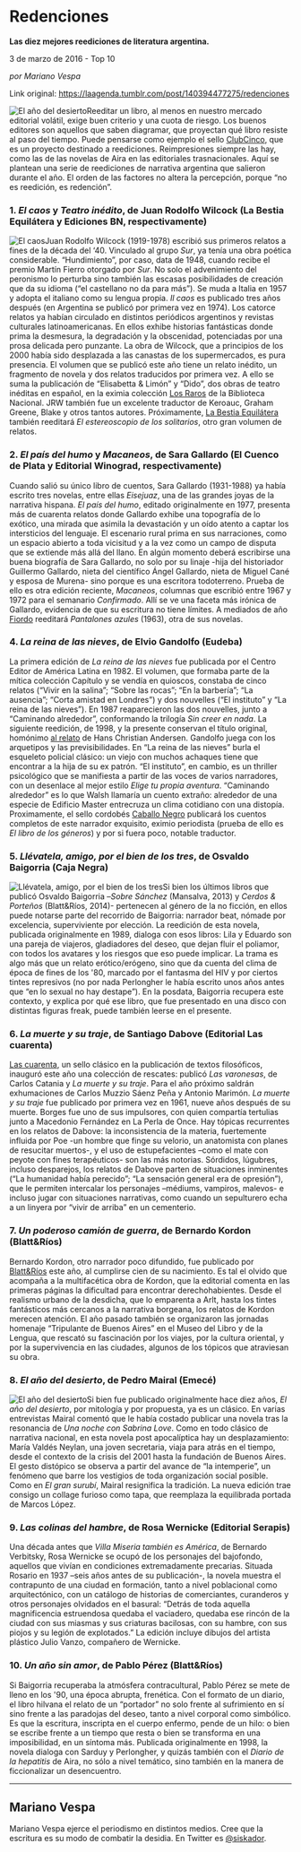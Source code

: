 # Redenciones

**Las diez mejores reediciones de literatura argentina.**

3 de marzo de 2016 - Top 10

_por Mariano Vespa_

Link original: https://laagenda.tumblr.com/post/140394477275/redenciones

![El año del desierto](https://64.media.tumblr.com/28217e41ba949d283221b45d4a92a828/tumblr_inline_pjzrozn9Jv1t6q87u_500.jpg)Reeditar un libro, al menos en nuestro mercado editorial volátil, exige buen criterio y una cuota de riesgo. Los buenos editores son aquellos que saben diagramar, que proyectan qué libro resiste al paso del tiempo. Puede pensarse como ejemplo el sello [ClubCinco](https://club5editores.com/), que es un proyecto destinado a reediciones. Reimpresiones siempre las hay, como las de las novelas de Aira en las editoriales trasnacionales. Aquí se plantean una serie de reediciones de narrativa argentina que salieron durante el año. El orden de las factores no altera la percepción, porque “no es reedición, es redención”.

### 1. *El caos* y *Teatro inédito*, de Juan Rodolfo Wilcock (La Bestia Equilátera y Ediciones BN, respectivamente)

![El caos](https://64.media.tumblr.com/cf8de7202f37be1c41c317250957debe/tumblr_inline_pjzrp0PULa1t6q87u_250.jpg)Juan Rodolfo Wilcock (1919-1978) escribió sus primeros relatos a fines de la década del ‘40. Vinculado al grupo *Sur*, ya tenía una obra poética considerable. “Hundimiento”, por caso, data de 1948, cuando recibe el premio Martín Fierro otorgado por *Sur*. No solo el advenimiento del peronismo lo perturba sino también las escasas posibilidades de creación que da su idioma (“el castellano no da para más”). Se muda a Italia en 1957 y adopta el italiano como su lengua propia. *Il caos* es publicado tres años después (en Argentina se publicó por primera vez en 1974). Los catorce relatos ya habían circulado en distintos periódicos argentinos y revistas culturales latinoamericanas. En ellos exhibe historias fantásticas donde prima la desmesura, la degradación y la obscenidad, potenciadas por una prosa delicada pero punzante. La obra de Wilcock, que a principios de los 2000 había sido desplazada a las canastas de los supermercados, es pura presencia. El volumen que se publicó este año tiene un relato inédito, un fragmento de novela y dos relatos traducidos por primera vez. A ello se suma la publicación de “Elisabetta & Limón” y “Dido”, dos obras de teatro inéditas en español, en la eximia colección [Los Raros](http://www.bn.gov.ar/coleccion/73-coleccion-los-raros) de la Biblioteca Nacional. JRW también fue un excelente traductor de Keroauc, Graham Greene, Blake y otros tantos autores. Próximamente, [La Bestia Equilátera](http://labestiaequilatera.com.ar/) también reeditará *El estereoscopio de los solitarios*, otro gran volumen de relatos.

### 2. *El país del humo* y *Macaneos*, de Sara Gallardo (El Cuenco de Plata y Editorial Winograd, respectivamente)

Cuando salió su único libro de cuentos, Sara Gallardo (1931-1988) ya había escrito tres novelas, entre ellas *Eisejuaz*, una de las grandes joyas de la narrativa hispana. *El país del humo*, editado originalmente en 1977, presenta más de cuarenta relatos donde Gallardo exhibe una topografía de lo exótico, una mirada que asimila la devastación y un oído atento a captar los intersticios del lenguaje. El escenario rural prima en sus narraciones, como un espacio abierto a toda vicisitud y a la vez como un campo de disputa que se extiende más allá del llano. En algún momento deberá escribirse una buena biografía de Sara Gallardo, no solo por su linaje -hija del historiador Guillermo Gallardo, nieta del científico Ángel Gallardo, nieta de Miguel Cané y esposa de Murena- sino porque es una escritora todoterreno. Prueba de ello es otra edición reciente, *Macaneos*, columnas que escribió entre 1967 y 1972 para el semanario *Confirmado*. Allí se ve una faceta más irónica de Gallardo, evidencia de que su escritura no tiene límites. A mediados de año [Fiordo](http://fiordoeditorial.com.ar/) reeditará *Pantalones azules* (1963), otra de sus novelas.

### 4. *La reina de las nieves*, de Elvio Gandolfo (Eudeba)

La primera edición de *La reina de las nieves* fue publicada por el Centro Editor de América Latina en 1982. El volumen, que formaba parte de la mítica colección Capítulo y se vendía en quioscos, constaba de cinco relatos (“Vivir en la salina”; “Sobre las rocas”; “En la barbería”; “La ausencia”; “Corta amistad en Londres”) y dos nouvelles (“El instituto” y “La reina de las nieves”). En 1987 reaparecieron las dos nouvelles, junto a “Caminando alrededor”, conformando la trilogía *Sin creer en nada*. La siguiente reedición, de 1998, y la presente conservan el título original, homónimo [al relato](http://www.ciudadseva.com/textos/cuentos/euro/andersen/reina.htm) de Hans Christian Andersen. Gandolfo juega con los arquetipos y las previsibilidades. En “La reina de las nieves” burla el esqueleto policial clásico: un viejo con muchos achaques tiene que encontrar a la hija de su ex patrón. “El instituto”, en cambio, es un thriller psicológico que se manifiesta a partir de las voces de varios narradores, con un desenlace al mejor estilo *Elige tu propia aventura*. “Caminando alrededor” es lo que Walsh llamaría un cuento extraño: alrededor de una especie de Edificio Master entrecruza un clima cotidiano con una distopía. Proximamente, el sello cordobés [Caballo Negro](http://caballonegroeditora.com.ar/) publicará los cuentos completos de este narrador exquisito, eximio periodista (prueba de ello es *El libro de los géneros*) y por si fuera poco, notable traductor.

### 5. *Llévatela, amigo, por el bien de los tres*, de Osvaldo Baigorria (Caja Negra)

![Llévatela, amigo, por el bien de los tres](https://64.media.tumblr.com/04cfff3d332c8d5d5e840bdac64ea587/tumblr_inline_pjzrp0CrfU1t6q87u_250.jpg)Si bien los últimos libros que publicó Osvaldo Baigorria –*Sobre Sánchez* (Mansalva, 2013) y *Cerdos & Porteños* (Blatt&Ríos, 2014)- pertenecen al género de la no ficción, en ellos puede notarse parte del recorrido de Baigorria: narrador beat, nómade por excelencia, superviviente por elección. La reedición de esta novela, publicada originalmente en 1989, dialoga con esos libros: Lila y Eduardo son una pareja de viajeros, gladiadores del deseo, que dejan fluir el poliamor, con todos los avatares y los riesgos que eso puede implicar. La trama es algo más que un relato erótico/erógeno, sino que da cuenta del clima de época de fines de los '80, marcado por el fantasma del HIV y por ciertos tintes represivos (no por nada Perlongher le había escrito unos años antes que “en lo sexual no hay destape”). En la posdata, Baigorria recupera este contexto, y explica por qué ese libro, que fue presentado en una disco con distintas figuras freak, puede también leerse en el presente. 

### 6. *La muerte y su traje*, de Santiago Dabove (Editorial Las cuarenta)

[Las cuarenta](http://www.lascuarenta.com.ar/), un sello clásico en la publicación de textos filosóficos, inauguró este año una colección de rescates: publicó *Las varonesas*, de Carlos Catania y *La muerte y su traje*. Para el año próximo saldrán exhumaciones de Carlos Muzzio Sáenz Peña y Antonio Marimón. *La muerte y su traje* fue publicado por primera vez en 1961, nueve años después de su muerte. Borges fue uno de sus impulsores, con quien compartía tertulias junto a Macedonio Fernández en La Perla de Once. Hay tópicas recurrentes en los relatos de Dabove: la inconsistencia de la materia, fuertemente influida por Poe -un hombre que finge su velorio, un anatomista con planes de resucitar muertos-, y el uso de estupefacientes –como el mate con peyote con fines terapéuticos- son las más notorias. Sórdidos, lúgubres, incluso desparejos, los relatos de Dabove parten de situaciones inminentes (“La humanidad había perecido”; “La sensación general era de opresión”), que le permiten intercalar los personajes –médiums, vampiros, malevos- e incluso jugar con situaciones narrativas, como cuando un sepulturero echa a un linyera por “vivir de arriba” en un cementerio. 

### 7. *Un poderoso camión de guerra*, de Bernardo Kordon (Blatt&Ríos)

Bernardo Kordon, otro narrador poco difundido, fue publicado por [Blatt&Ríos](http://blatt-rios.tumblr.com/) este año, al cumplirse cien de su nacimiento. Es tal el olvido que acompaña a la multifacética obra de Kordon, que la editorial comenta en las primeras páginas la dificultad para encontrar derechohabientes. Desde el realismo urbano de la desdicha, que lo emparenta a Arlt, hasta los tintes fantásticos más cercanos a la narrativa borgeana, los relatos de Kordon merecen atención. El año pasado también se organizaron las jornadas homenaje “Tripulante de Buenos Aires” en el Museo del Libro y de la Lengua, que rescató su fascinación por los viajes, por la cultura oriental, y por la supervivencia en las ciudades, algunos de los tópicos que atraviesan su obra.

### 8. *El año del desierto*, de Pedro Mairal (Emecé)

![El año del desierto](https://64.media.tumblr.com/f4591e5bb126c2d82d485ecfce936fdc/tumblr_inline_pjzrp1GAhm1t6q87u_250.jpg)Si bien fue publicado originalmente hace diez años, *El año del desierto*, por mitología y por propuesta, ya es un clásico. En varias entrevistas Mairal comentó que le había costado publicar una novela tras la resonancia de *Una noche con Sabrina Love*. Como en todo clásico de narrativa nacional, en esta novela post apocalíptica hay un desplazamiento: María Valdés Neylan, una joven secretaria, viaja para atrás en el tiempo, desde el contexto de la crisis del 2001 hasta la fundación de Buenos Aires. El gesto distópico se observa a partir del avance de “la intemperie”, un fenómeno que barre los vestigios de toda organización social posible. Como en *El gran surubí*, Mairal resignifica la tradición. La nueva edición trae consigo un collage furioso como tapa, que reemplaza la equilibrada portada de Marcos López.

### 9. *Las colinas del hambre*, de Rosa Wernicke (Editorial Serapis)

Una década antes que *Villa Miseria también es América*, de Bernardo Verbitsky, Rosa Wernicke se ocupó de los personajes del bajofondo, aquellos que vivían en condiciones extremadamente precarias. Situada Rosario en 1937 –seis años antes de su publicación-, la novela muestra el contrapunto de una ciudad en formación, tanto a nivel poblacional como arquitectónico, con un catálogo de historias de comerciantes, curanderos y otros personajes olvidados en el basural: “Detrás de toda aquella magnificencia estruendosa quedaba el vaciadero, quedaba ese rincón de la ciudad con sus miasmas y sus criaturas bacilosas, con su hambre, con sus piojos y su legión de explotados.” La edición incluye dibujos del artista plástico Julio Vanzo, compañero de Wernicke.

### 10. *Un año sin amor*, de Pablo Pérez (Blatt&Ríos)

Si Baigorria recuperaba la atmósfera contracultural, Pablo Pérez se mete de lleno en los '90, una época abrupta, frenética. Con el formato de un diario, el libro hilvana el relato de un “portador” no solo frente al sufrimiento en sí sino frente a las paradojas del deseo, tanto a nivel corporal como simbólico. Es que la escritura, inscripta en el cuerpo enfermo, pende de un hilo: o bien se escribe frente a un tiempo que resta o bien se transforma en una imposibilidad, en un síntoma más. Publicada originalmente en 1998, la novela dialoga con Sarduy y Perlongher, y quizás también con el *Diario de la hepatitis* de Aira, no sólo a nivel temático, sino también en la manera de ficcionalizar un desencuentro.

  




---

 Mariano Vespa
--------------

 Mariano Vespa ejerce el periodismo en distintos medios. Cree que la escritura es su modo de combatir la desidia. En Twitter es [@siskador](https://twitter.com/siskador). 

